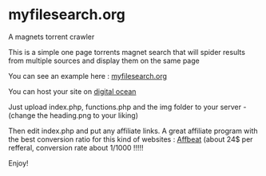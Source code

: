 myfilesearch.org
================

A magnets torrent crawler

This is a simple one page torrents magnet search that will spider results from multiple sources and display them on the same page

You can see an example here : [myfilesearch.org](http://myfilesearch.org)   


You can host your site on [digital ocean](https://www.digitalocean.com/?refcode=6e83df0e17c6)

Just upload index.php, functions.php and the img folder to your server - (change the heading.png to your liking)

Then edit index.php and put any affiliate links. 
A great affiliate program with the best conversion ratio for this kind of websites : [Affbeat](http://affbeat.com/affiliates/signup.php?a_aid=5788g1795s84s) (about 24$ per refferal, conversion rate about 1/1000 !!!!!


Enjoy!

